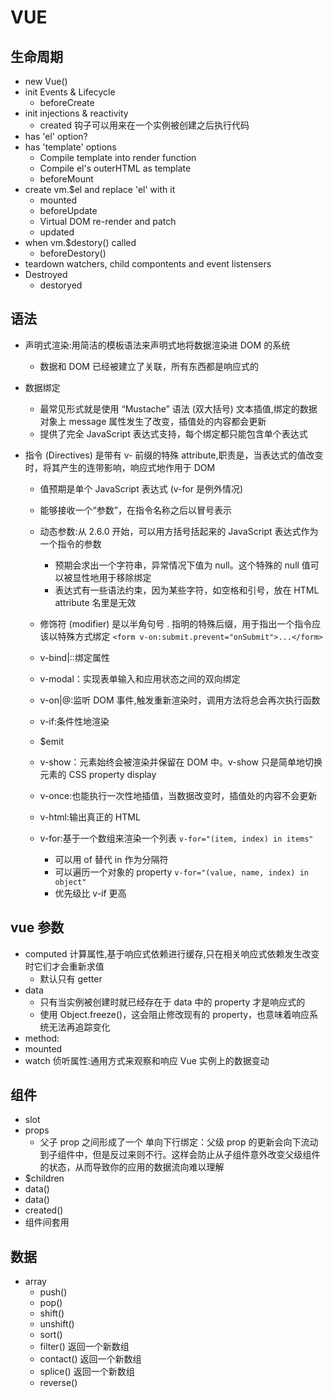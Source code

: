 # VUE

## 生命周期

- new Vue()
- init Events & Lifecycle
  - beforeCreate
- init injections & reactivity
  - created 钩子可以用来在一个实例被创建之后执行代码
- has 'el' option?
- has 'template' options
  - Compile template into render function
  - Compile el's outerHTML as template
  - beforeMount
- create vm.\$el and replace 'el' with it
  - mounted
  - beforeUpdate
  - Virtual DOM re-render and patch
  - updated
- when vm.\$destory() called
  - beforeDestory()
- teardown watchers, child compontents and event listensers
- Destroyed
  - destoryed

## 语法

- 声明式渲染:用简洁的模板语法来声明式地将数据渲染进 DOM 的系统
  - 数据和 DOM 已经被建立了关联，所有东西都是响应式的
- 数据绑定
  - 最常见形式就是使用 “Mustache” 语法 (双大括号) 文本插值,绑定的数据对象上 message 属性发生了改变，插值处的内容都会更新
  - 提供了完全 JavaScript 表达式支持，每个绑定都只能包含单个表达式
- 指令 (Directives) 是带有 v- 前缀的特殊 attribute,职责是，当表达式的值改变时，将其产生的连带影响，响应式地作用于 DOM

  - 值预期是单个 JavaScript 表达式 (v-for 是例外情况)
  - 能够接收一个“参数”，在指令名称之后以冒号表示
  - 动态参数:从 2.6.0 开始，可以用方括号括起来的 JavaScript 表达式作为一个指令的参数

    - 预期会求出一个字符串，异常情况下值为 null。这个特殊的 null 值可以被显性地用于移除绑定
    - 表达式有一些语法约束，因为某些字符，如空格和引号，放在 HTML attribute 名里是无效

  - 修饰符 (modifier) 是以半角句号 . 指明的特殊后缀，用于指出一个指令应该以特殊方式绑定 `<form v-on:submit.prevent="onSubmit">...</form>`
  - v-bind|::绑定属性
  - v-modal：实现表单输入和应用状态之间的双向绑定
  - v-on|@:监听 DOM 事件,触发重新渲染时，调用方法将总会再次执行函数
  - v-if:条件性地渲染
  - \$emit
  - v-show：元素始终会被渲染并保留在 DOM 中。v-show 只是简单地切换元素的 CSS property display
  - v-once:也能执行一次性地插值，当数据改变时，插值处的内容不会更新
  - v-html:输出真正的 HTML
  - v-for:基于一个数组来渲染一个列表 `v-for="(item, index) in items"`
    - 可以用 of 替代 in 作为分隔符
    - 可以遍历一个对象的 property `v-for="(value, name, index) in object"`
    - 优先级比 v-if 更高

## vue 参数

- computed 计算属性,基于响应式依赖进行缓存,只在相关响应式依赖发生改变时它们才会重新求值
  - 默认只有 getter
- data
  - 只有当实例被创建时就已经存在于 data 中的 property 才是响应式的
  - 使用 Object.freeze()，这会阻止修改现有的 property，也意味着响应系统无法再追踪变化
- method:
- mounted
- watch 侦听属性:通用方式来观察和响应 Vue 实例上的数据变动

## 组件

- slot
- props
  - 父子 prop 之间形成了一个 单向下行绑定：父级 prop 的更新会向下流动到子组件中，但是反过来则不行。这样会防止从子组件意外改变父级组件的状态，从而导致你的应用的数据流向难以理解
- \$children
- data()
- data()
- created()
- 组件间套用

## 数据

- array
  - push()
  - pop()
  - shift()
  - unshift()
  - sort()
  - filter() 返回一个新数组
  - contact() 返回一个新数组
  - splice() 返回一个新数组
  - reverse()
